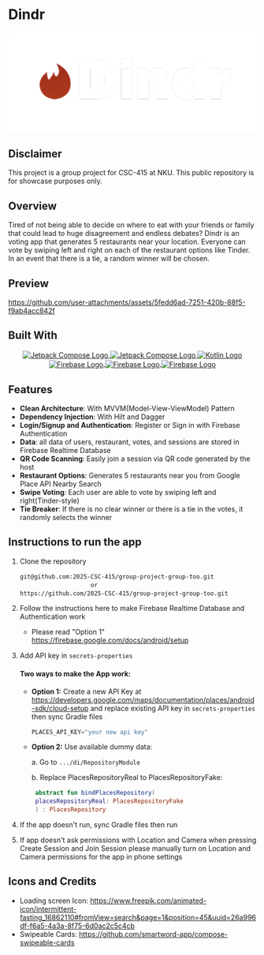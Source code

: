 # Dindr
<p align="center">
  <img src="app/src/main/res/drawable/dindr_title.png" alt="Jetpack Compose Logo" width="600" />
</p>

## Disclaimer
This project is a group project for CSC-415 at NKU. This public repository is for showcase purposes only.

## Overview
Tired of not being able to decide on where to eat with your friends or family that could lead to huge disagreement and endless debates? Dindr is an voting app that generates 5 restaurants near your location. Everyone can vote by swiping left and right on each of the restaurant options like Tinder. In an event that there is a tie, a random winner will be chosen.

## Preview

https://github.com/user-attachments/assets/5fedd6ad-7251-420b-88f5-f9ab4acc842f


## Built With
<p align="center">
    <a href="https://developer.android.com/" style="border: none; outline: none;">
        <img align=center src="https://upload.wikimedia.org/wikipedia/commons/thumb/c/c1/Android_Studio_icon_%282023%29.svg/1200px-Android_Studio_icon_%282023%29.svg.png" alt="Jetpack Compose Logo" width="80" height="80">
    </a>
    <a href="https://developer.android.com/compose" style="border: none; outline: none;">
        <img align=center src="https://blogger.googleusercontent.com/img/b/R29vZ2xl/AVvXsEjC97Z8BResg5dlPqczsRCFhP6zewWX0X0e7fVPG-G7PuUZwwZVsi9OPoqJYkgqT2h0FI95SsmWzVEgpt8b8HAqFiIxZ98TFtY4lE0b8UrtVJ2HrJebRwl6C9DslsQDl9KnBIrdHS6LtkY/s1600/jetpack+compose+icon_RGB.png" alt="Jetpack Compose Logo" width="100" height="100">
    </a>
    <a href="https://kotlinlang.org/" style="border: none; outline: none;">
        <img align=center src="https://upload.wikimedia.org/wikipedia/commons/a/af/Kotlin_Full_Color_Logo_Mark_RGB.png" alt="Kotlin Logo" width="60" height="60">
    </a>
    <a href="https://firebase.google.com/" style="border: none; outline: none;">
        <img align=center src="https://brandlogos.net/wp-content/uploads/2025/03/firebase_icon-logo_brandlogos.net_tcvck.png" alt="Firebase Logo" height="70">
    </a>
    <a href="https://developers.google.com/ml-kit" style="border: none; outline: none;">
        <img align=center src="https://developers.google.com/static/ml-kit/images/homepage/hero.png" alt="Firebase Logo" width="80" height="80">
    </a>
    <a href="https://developers.google.com/maps/documentation/places/android-sdk/overview" style="border: none; outline: none;">
        <img align=center src="https://static.vecteezy.com/system/resources/previews/016/716/478/non_2x/google-maps-icon-free-png.png" alt="Firebase Logo" width="80" height="80">
    </a>
</p>

## Features


- **Clean Architecture**: With MVVM(Model-View-ViewModel) Pattern
- **Dependency Injection**: With Hilt and Dagger
- **Login/Signup and Authentication**: Register or Sign in with Firebase Authentication
- **Data**: all data of users, restaurant, votes, and sessions are stored in Firebase Realtime Database
- **QR Code Scanning**: Easily join a session via QR code generated by the host
- **Restaurant Options**: Generates 5 restaurants near you from Google Place API Nearby Search
- **Swipe Voting**: Each user are able to vote by swiping left and right(Tinder-style)
- **Tie Breaker**: If there is no clear winner or there is a tie in the votes, it randomly selects the winner



## Instructions to run the app
1. Clone the repository
   ```sh 
   git@github.com:2025-CSC-415/group-project-group-too.git
                       or
   https://github.com/2025-CSC-415/group-project-group-too.git

2. Follow the instructions here to make Firebase Realtime Database and Authentication work
   - Please read "Option 1"
   https://firebase.google.com/docs/android/setup

3. Add API key in `secrets-properties`


    #### Two ways to make the App work:

    - **Option 1:** Create a new API Key at https://developers.google.com/maps/documentation/places/android-sdk/cloud-setup and replace existing API key in `secrets-properties` then sync Gradle files
        ```kotlin
        PLACES_API_KEY="your new api key"

    - **Option 2:** Use available dummy data: 

       a. Go to `.../di/RepositoryModule`

       b. Replace PlacesRepositoryReal to PlacesRepositoryFake: 
       ```kotlin
        abstract fun bindPlacesRepository(
        placesRepositoryReal: PlacesRepositoryFake
        ) : PlacesRepository


4. If the app doesn't run, sync Gradle files then run

5. If app doesn't ask permissions with Location and Camera when pressing Create Session and Join Session please manually turn on Location and Camera permissions for the app in phone settings

 
## Icons and Credits
- Loading screen Icon: https://www.freepik.com/animated-icon/intermittent-fasting_16862110#fromView=search&page=1&position=45&uuid=26a996df-f6a5-4a3a-8f75-6d0ac2c5c4cb
- Swipeable Cards: https://github.com/smartword-app/compose-swipeable-cards


